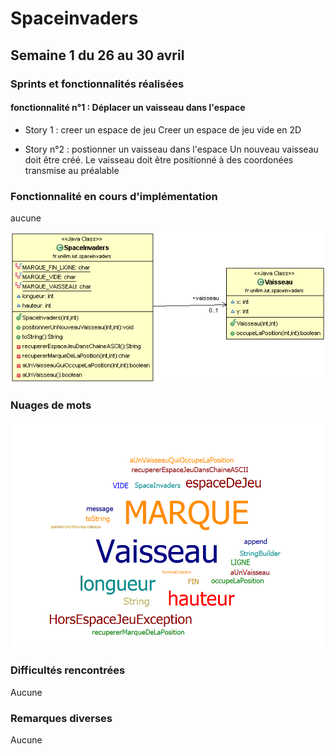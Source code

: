 # Spaceinvaders

## Semaine 1 du 26 au 30 avril

### Sprints et fonctionnalités réalisées

#### fonctionnalité n°1 : Déplacer un vaisseau dans l'espace

- Story 1 : creer un espace de jeu 
Creer un espace de jeu vide en 2D

- Story n°2 : postionner un vaisseau dans l'espace
Un nouveau vaisseau doit être créé. 
Le vaisseau doit être positionné à des coordonées transmise au préalable 

### Fonctionnalité en cours d'implémentation
aucune

![Diagramme de classe semaine 1](/images/diagrame_de_classe.png)

### Nuages de mots

![nuage de mot semaine 1](/images/nuage_de_mot_semaine_1.png)

### Difficultés rencontrées
Aucune

### Remarques diverses 
Aucune




 
